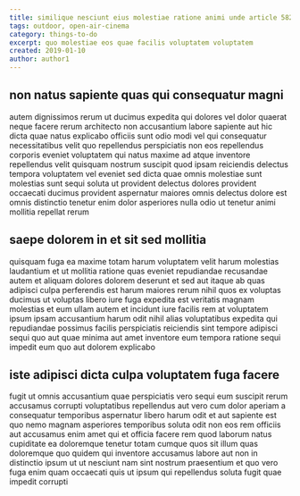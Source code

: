 ```yaml
---
title: similique nesciunt eius molestiae ratione animi unde article 5823
tags: outdoor, open-air-cinema
category: things-to-do
excerpt: quo molestiae eos quae facilis voluptatem voluptatem
created: 2019-01-10
author: author1
---
```


## non natus sapiente quas qui consequatur magni

autem dignissimos rerum ut ducimus expedita qui dolores vel dolor quaerat neque facere rerum architecto non accusantium labore sapiente aut hic dicta quae natus explicabo officiis sunt odio modi vel qui consequatur necessitatibus velit quo repellendus perspiciatis non eos repellendus corporis eveniet voluptatem qui natus maxime ad atque inventore repellendus velit quisquam nostrum suscipit quod ipsam reiciendis delectus tempora voluptatem vel eveniet sed dicta quae omnis molestiae sunt molestias sunt sequi soluta ut provident delectus dolores provident occaecati ducimus provident aspernatur maiores omnis delectus dolore est omnis distinctio tenetur enim dolor asperiores nulla odio ut tenetur animi mollitia repellat rerum

## saepe dolorem in et sit sed mollitia

quisquam fuga ea maxime totam harum voluptatem velit harum molestias laudantium et ut mollitia ratione quas eveniet repudiandae recusandae autem et aliquam dolores dolorem deserunt et sed aut itaque ab quas adipisci culpa perferendis est harum maiores rerum nihil quos ex voluptas ducimus ut voluptas libero iure fuga expedita est veritatis magnam molestias et eum ullam autem et incidunt iure facilis rem at voluptatem ipsum ipsam accusantium harum odit nihil alias voluptatibus expedita qui repudiandae possimus facilis perspiciatis reiciendis sint tempore adipisci sequi quo aut quae minima aut amet inventore eum tempora ratione sequi impedit eum quo aut dolorem explicabo

## iste adipisci dicta culpa voluptatem fuga facere

fugit ut omnis accusantium quae perspiciatis vero sequi eum suscipit rerum accusamus corrupti voluptatibus repellendus aut vero cum dolor aperiam a consequatur temporibus aspernatur libero harum odit et aut sapiente est quo nemo magnam asperiores temporibus soluta odit non eos rem officiis aut accusamus enim amet qui et officia facere rem quod laborum natus cupiditate ea doloremque tenetur totam cumque quos sit illum quas doloremque quo quidem qui inventore accusamus labore aut non in distinctio ipsum ut ut nesciunt nam sint nostrum praesentium et quo vero fuga enim quam occaecati quis ut ipsum qui repellendus soluta fugit quae impedit corrupti
